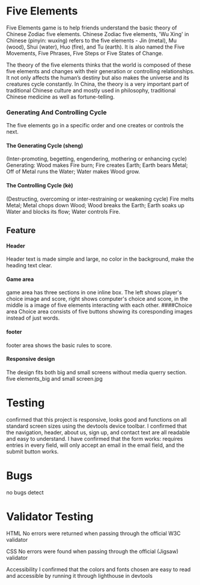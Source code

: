# Five Elements
Five Elements game is to help friends understand the basic theory of Chinese Zodiac five elements.
Chinese Zodiac five elements, 'Wu Xing' in Chinese (pinyin: wuxíng) refers to the five elements - Jin (metal), Mu (wood), Shui (water), Huo (fire), and Tu (earth). It is also named the Five Movements, Five Phrases, Five Steps or Five States of Change.

The theory of the five elements thinks that the world is composed of these five elements and changes with their generation or controlling relationships. It not only affects the human’s destiny but also makes the universe and its creatures cycle constantly. In China, the theory is a very important part of traditional Chinese culture and mostly used in philosophy, traditional Chinese medicine as well as fortune-telling. 

### Generating And Controlling Cycle
The five elements go in a specific order and one creates or controls the next.
#### The Generating Cycle (sheng)
(Inter-promoting, begetting, engendering, mothering or enhancing cycle)
Generating: Wood makes Fire burn; Fire creates Earth; Earth bears Metal; Off of Metal runs the Water; Water makes Wood grow.
#### The Controlling Cycle (kè)
(Destructing, overcoming or inter-restraining or weakening cycle)
Fire melts Metal; Metal chops down Wood; Wood breaks the Earth; Earth soaks up Water and blocks its flow; Water controls Fire.

## Feature
#### Header
Header text is made simple and large, no color in the background, make the heading text clear.
#### Game area
game area has three sections in one inline box. The left shows player's choice image and score, right shows computer's choice and score, in the middle is a image of five elements interacting with each other.
####Choice area
Choice area consists of five buttons showing its coresponding images instead of just words.
#### footer
footer area shows the basic rules to score.

#### Responsive design
The design fits both big and small screens without media querry section.
five elements_big and small screen.jpg

# Testing
confirmed that this project is responsive, looks good and functions on all standard screen sizes using the devtools device toolbar.
I confirmed that the navigation, header, about us, sign up, and contact text are all readable and easy to understand.
I have confirmed that the form works: requires entries in every field, will only accept an email in the email field, and the submit button works.

# Bugs
no bugs detect

# Validator Testing

HTML
No errors were returned when passing through the official W3C validator

CSS
No errors were found when passing through the official (Jigsaw) validator

Accessibility
I confirmed that the colors and fonts chosen are easy to read and accessible by running it through lighthouse in devtools


